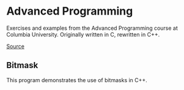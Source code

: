 # Advanced Programming

Exercises and examples from the Advanced Programming course at Columbia
University. Originally written in C, rewritten in C++.

[Source](https://www.cs.columbia.edu/~jae/3157/) 

## Bitmask

This program demonstrates the use of bitmasks in C++.
